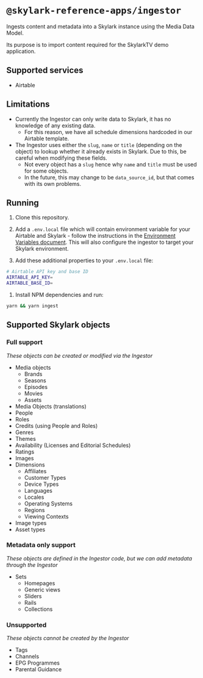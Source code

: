 # `@skylark-reference-apps/ingestor`

Ingests content and metadata into a Skylark instance using the Media Data Model.

Its purpose is to import content required for the SkylarkTV demo application.

## Supported services

- Airtable

## Limitations

- Currently the Ingestor can only write data to Skylark, it has no knowledge of any existing data.
  - For this reason, we have all schedule dimensions hardcoded in our Airtable template.
- The Ingestor uses either the `slug`, `name` or `title` (depending on the object) to lookup whether it already exists in Skylark. Due to this, be careful when modifying these fields.
  - Not every object has a `slug` hence why `name` and `title` must be used for some objects.
  - In the future, this may change to be `data_source_id`, but that comes with its own problems.

## Running

1. Clone this repository.

1. Add a `.env.local` file which will contain environment variable for your Airtable and Skylark - follow the instructions in the [Environment Variables document][environment-variables]. This will also configure the ingestor to target your Skylark environment.

1. Add these additional properties to your `.env.local` file:

```bash
# Airtable API key and base ID
AIRTABLE_API_KEY=
AIRTABLE_BASE_ID=
```

1. Install NPM dependencies and run:

```bash
yarn && yarn ingest
```

## Supported Skylark objects

### Full support

_These objects can be created or modified via the Ingestor_

- Media objects
  - Brands
  - Seasons
  - Episodes
  - Movies
  - Assets
- Media Objects (translations)
- People
- Roles
- Credits (using People and Roles)
- Genres
- Themes
- Availability (Licenses and Editorial Schedules)
- Ratings
- Images
- Dimensions
  - Affiliates
  - Customer Types
  - Device Types
  - Languages
  - Locales
  - Operating Systems
  - Regions
  - Viewing Contexts
- Image types
- Asset types

### Metadata only support

_These objects are defined in the Ingestor code, but we can add metadata through the Ingestor_

- Sets
  - Homepages
  - Generic views
  - Sliders
  - Rails
  - Collections

### Unsupported

_These objects cannot be created by the Ingestor_

- Tags
- Channels
- EPG Programmes
- Parental Guidance

[environment-variables]: ../../docs/environment-variables.md
